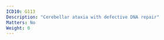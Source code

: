 ```yaml
---
ICD10: G113
Description: "Cerebellar ataxia with defective DNA repair"
Matters: No
Weight: 0
---
```


